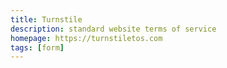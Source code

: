 ```yaml
---
title: Turnstile
description: standard website terms of service
homepage: https://turnstiletos.com
tags: [form]
---
```

